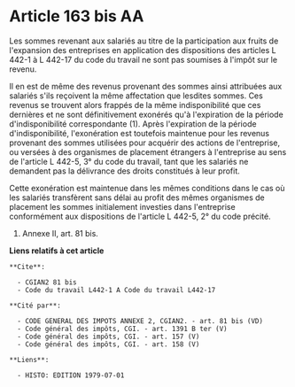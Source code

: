 # Article 163 bis AA

Les sommes revenant aux salariés au titre de la participation aux fruits de l'expansion des entreprises en application des
dispositions des articles L 442-1 à L 442-17 du code du travail ne sont pas soumises à l'impôt sur le revenu.

Il en est de même des revenus provenant des sommes ainsi attribuées aux salariés s'ils reçoivent  la même affectation que
lesdites sommes. Ces revenus se trouvent alors frappés de la même indisponibilité que ces dernières et ne sont définitivement
exonérés qu'à l'expiration de la période d'indisponibilité correspondante (1).     Après l'expiration de la période
d'indisponibilité, l'exonération est toutefois maintenue pour les revenus provenant des sommes utilisées pour acquérir des
actions de l'entreprise, ou versées à des organismes de placement étrangers à l'entreprise au sens de l'article L 442-5, 3°
du code du travail, tant que les salariés ne demandent pas la délivrance des droits constitués à leur profit.

Cette exonération est maintenue dans les mêmes conditions dans le cas où les salariés transfèrent sans délai au profit des
mêmes organismes de placement les sommes initialement investies dans l'entreprise conformément aux dispositions de l'article
L 442-5, 2° du code précité.

1) Annexe II, art. 81 bis.

**Liens relatifs à cet article**

	**Cite**:

	  - CGIAN2 81 bis
	  - Code du travail L442-1 A Code du travail L442-17

	**Cité par**:

	  - CODE GENERAL DES IMPOTS ANNEXE 2, CGIAN2. - art. 81 bis (VD)
	  - Code général des impôts, CGI. - art. 1391 B ter (V)
	  - Code général des impôts, CGI. - art. 157 (V)
	  - Code général des impôts, CGI. - art. 158 (V)

	**Liens**:

	  - HISTO: EDITION 1979-07-01
